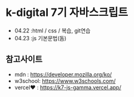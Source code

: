 # k-digital 7기 자바스크립트
+ 04.22 :html / css / 복습, git연습
+ 04.23 :js 기본문법(돔)

## 참고사이트
+ mdn : https://developer.mozilla.org/ko/
+ w3school: https://www.w3schools.com/
+ vercel❤ : https://k7-js-gamma.vercel.app/
